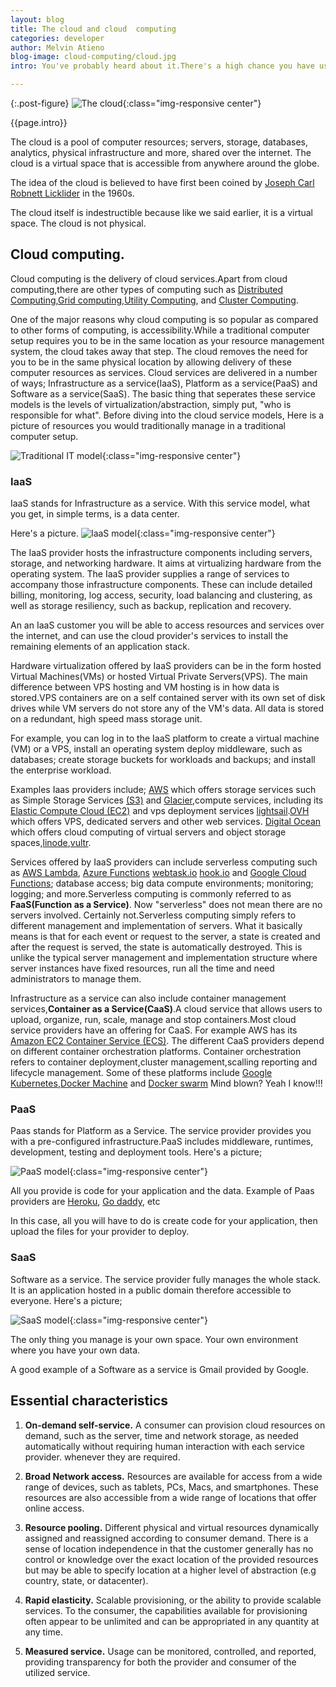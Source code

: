 ```yaml
---
layout: blog
title: The cloud and cloud  computing
categories: developer
author: Melvin Atieno
blog-image: cloud-computing/cloud.jpg
intro: You've probably heard about it.There's a high chance you have used it. There's a higher chance you will be using it  in the future.The cloud.The cloud is one of those things everyone sort of knows but somehow cannot clearly define.What is the cloud? Who made the cloud? Where is the cloud? How does it work? what hapens when it rains? What is cloud computing? Using your computer in the cloud? What other forms of computing are there? Yes these are just some of the questions that this blog intends to answer in a bid to demystify the mystery that is the cloud.

---
```

{:.post-figure}
![The cloud](/assets/images/blog/{{page.blog-image}}){:class="img-responsive center"}


{{page.intro}}

The cloud is a pool of computer resources; servers, storage, databases, analytics, physical infrastructure and more, shared over the internet. The cloud is a virtual space that is accessible from anywhere around the globe. 

The idea of the cloud is believed to have first been coined by [Joseph Carl Robnett Licklider](https://en.wikipedia.org/wiki/J._C._R._Licklider) in the 1960s.

The cloud itself is indestructible because like we said earlier, it is a virtual space. The cloud is not physical.

## Cloud computing.

Cloud computing is the delivery of cloud services.Apart from cloud computing,there are other types of computing such as [Distributed Computing](https://en.wikipedia.org/wiki/Distributed_computing),[Grid computing](https://en.wikipedia.org/wiki/Grid_computing),[Utility Computing](http://en.wikipedia.org/wiki/Utility_computing), and [Cluster Computing](http://en.wikipedia.org/wiki/Computer_cluster).

One of the major reasons why cloud computing is so popular as compared to other forms of computing, is accessibility.While a traditional computer setup requires you to be in the same location as your resource management system, the cloud takes away that step. The cloud removes the need for you to be in the same physical location by allowing delivery of these computer resources as services. Cloud services are delivered in a number of ways; Infrastructure as a service(IaaS), Platform as a service(PaaS) and Software as a service(SaaS). The basic thing that seperates these service models is the levels of virtualization/abstraction, simply put, "who is responsible for what". Before diving into the cloud service models, Here is a picture of resources you would traditionally manage in a traditional computer setup.

![Traditional IT model](/assets/images/blog/cloud-computing/traditional-IT.png){:class="img-responsive center"}

### IaaS

IaaS stands for Infrastructure as a service. With this service model, what you get, in simple terms, is a data center.

Here's a picture.
![IaaS model](/assets/images/blog/cloud-computing/Iaas.png){:class="img-responsive center"}




The IaaS provider hosts the infrastructure components including servers, storage, and networking hardware. It aims at virtualizing hardware from the operating system.
The IaaS provider supplies a range of services to accompany those infrastructure components. These can include detailed billing, monitoring, log access, security, load balancing and clustering, as well as storage resiliency, such as backup, replication and recovery. 

An an IaaS customer you will be able to access resources and services over the internet, and can use the cloud provider's services to install the remaining elements of an application stack. 

Hardware virtualization offered by IaaS providers can be in the form hosted Virtual Machines(VMs) or hosted Virtual Private Servers(VPS). The main difference between VPS hosting and VM hosting is in how data is stored.VPS containers are on a self contained server with its own set of disk drives while VM servers do not store any of the VM's data. All data is stored on a redundant, high speed mass storage unit.

For example, you can log in to the IaaS platform to create a virtual machine (VM) or a VPS, install  an operating system deploy middleware, such as databases; create storage buckets for workloads and backups; and install the enterprise workload. 

Examples Iaas providers include; [AWS](https://aws.amazon.com/) which offers storage services such as Simple Storage Services [(S3)](https://aws.amazon.com/s3/) and [Glacier](https://aws.amazon.com/glacier/),compute services, including its [Elastic Compute Cloud (EC2)](https://aws.amazon.com/ec2/) and vps deployment services [lightsail](https://aws.amazon.com/lightsail/).[OVH](https://www.ovh.com/world/) which offers  VPS, dedicated servers and other web services. [Digital Ocean](https://www.digitalocean.com/) which offers cloud computing of virtual servers and object storage spaces,[linode](https://www.linode.com/),[vultr](https://www.vultr.com/).

Services offered by IaaS providers can include serverless computing such as [AWS Lambda](https://aws.amazon.com/lambda/), [Azure Functions](https://docs.microsoft.com/en-us/azure/azure-functions/functions-overview) [webtask.io](https://webtask.io/) [hook.io]() and [Google Cloud Functions](https://cloud.google.com/functions/); database access; big data compute environments; monitoring; logging; and more.Serverless computing is commonly referred to as **FaaS(Function as a Service)**.
Now "serverless" does not mean there are no servers involved. Certainly not.Serverless computing simply refers to different management and implementation of servers. What it basically means is that for each event or request to the server, a state is created and after the request is served, the state is automatically destroyed. This is unlike the typical server management and implementation structure where server instances have fixed resources, run all the time and need administrators to manage them.

Infrastructure as a service can also include container management services,**Container as a Service(CaaS)**.A cloud service that allows users  to upload, organize, run, scale, manage and stop containers.Most cloud service providers have an offering for CaaS. For example AWS has its [Amazon EC2 Container Service (ECS)](https://aws.amazon.com/ecs/). The different CaaS providers depend on different container orchestration platforms. Container orchestration refers to container deployment,cluster management,scalling reporting and lifecycle management. Some of these platforms include  [Google Kubernetes](https://kubernetes.io/docs/concepts/overview/what-is-kubernetes/),[Docker Machine](https://docs.docker.com/machine/) and [Docker swarm](https://docs.docker.com/engine/swarm/) 
Mind blown? Yeah I know!!!


### PaaS

Paas stands for Platform as a Service. The service provider provides you with a pre-configured infrastructure.PaaS includes middleware, runtimes, development, testing and deployment tools.
Here's a picture;

![PaaS model](/assets/images/blog/cloud-computing/paas.png){:class="img-responsive center"}



All you provide is code for your application and the data.
Example of Paas providers are [Heroku](https://www.heroku.com/), [Go daddy](https://uk.godaddy.com), etc

In this case, all you will have to do is create code for your application, then upload the files for your provider to deploy.


### SaaS
Software as a service. The service provider fully manages the whole stack. It is an application hosted in a public domain therefore accessible to everyone.
Here's a picture;

![SaaS model](/assets/images/blog/cloud-computing/saas.png){:class="img-responsive center"}

The only thing you manage is your own space. Your own environment where you have your own data.

A good example of a Software as a service is Gmail provided by Google.


## Essential characteristics


1. **On-demand self-service.** A consumer can provision cloud resources on demand, such as the server, time and network storage, as needed automatically without requiring human interaction with each service provider. whenever they are required.

2. **Broad Network access.** Resources are available for access from a wide range of devices, such as tablets, PCs, Macs, and smartphones. These resources are also accessible from a wide range of locations that offer online access.

3. **Resource pooling.** Different physical and virtual resources dynamically assigned and reassigned according to consumer demand. There is a sense of location independence in that the customer generally has no control or knowledge over the exact location of the provided resources but may be able to specify location at a higher level of abstraction (e.g country, state, or datacenter). 

4. **Rapid elasticity.** Scalable provisioning, or the ability to provide scalable services. To the consumer, the capabilities available for provisioning often appear to be unlimited and can be appropriated in any quantity at any time. 

5. **Measured service.** Usage can be monitored, controlled, and reported, providing transparency for both the provider and consumer of the utilized service. 
